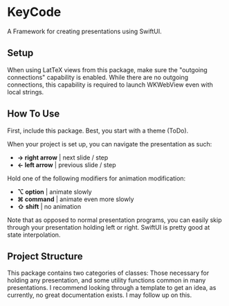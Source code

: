 # KeyCode

A Framework for creating presentations using SwiftUI.

## Setup

When using LatTeX views from this package, make sure the "outgoing connections" capability is enabled. While there are no outgoing connections, this capability is required to launch WKWebView even with local strings.

## How To Use

First, include this package. Best, you start with a theme (ToDo).

When your project is set up, you can navigate the presentation as such:

* **→ right arrow** | next slide / step
* **← left arrow** | previous slide / step

Hold one of the following modifiers for animation modification:

* **⌥ option** | animate slowly
* **⌘ command** | animate even more slowly
* **⇧ shift** | no animation

Note that as opposed to normal presentation programs, you can easily skip through your presentation holding left or right. SwiftUI is pretty good at state interpolation.

## Project Structure

This package contains two categories of classes: Those necessary for holding any presentation, and some utility functions common in many presentations. I recommend looking through a template to get an idea, as currently, no great documentation exists. I may follow up on this.
